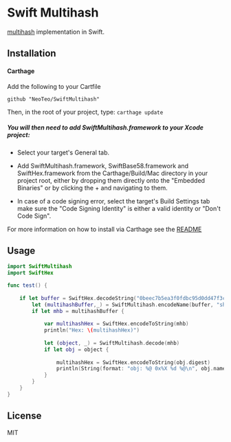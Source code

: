 # Swift Multihash
[multihash](//github.com/jbenet/multihash) implementation in Swift.

## Installation
#### Carthage
Add the following to your Cartfile 
```
github "NeoTeo/SwiftMultihash"
```
Then, in the root of your project, type:
`carthage update`

##### You will then need to add SwiftMultihash.framework to your Xcode project:

- Select your target's General tab.

- Add SwiftMultihash.framework, SwiftBase58.framework and SwiftHex.framework from the Carthage/Build/Mac directory in your project root, either by dropping them directly onto the "Embedded Binaries" or by clicking the + and navigating to them.  
 - In case of a code signing error, select the target's Build Settings tab make sure the "Code Signing Identity" is either a valid identity or "Don't Code Sign".

 For more information on how to install via Carthage see the [README][carthage-installation]

 [carthage-installation]: https://github.com/Carthage/Carthage#adding-frameworks-to-an-application

## Usage
 
```Swift
import SwiftMultihash 
import SwiftHex

func test() {
    
    if let buffer = SwiftHex.decodeString("0beec7b5ea3f0fdbc95d0dd47f3c5bc275da8a33") {
        let (multihashBuffer,_) = SwiftMultihash.encodeName(buffer, "sha1")
        if let mhb = multihashBuffer {
            
            var multihashHex = SwiftHex.encodeToString(mhb)
            println("Hex: \(multihashHex)")
    
            let (object, _) = SwiftMultihash.decode(mhb)
            if let obj = object {
                
                multihashHex = SwiftHex.encodeToString(obj.digest)
                println(String(format: "obj: %@ 0x%X %d %@\n", obj.name!, obj.code, obj.length, multihashHex))
            }
        }
    }
}
```

## License

MIT
